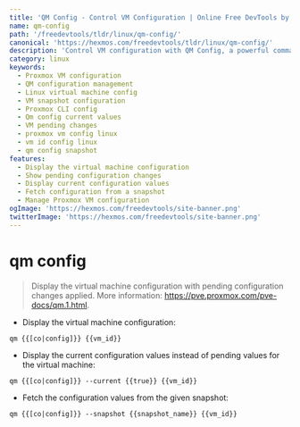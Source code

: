 ```yaml
---
title: 'QM Config - Control VM Configuration | Online Free DevTools by Hexmos'
name: qm-config
path: '/freedevtools/tldr/linux/qm-config/'
canonical: 'https://hexmos.com/freedevtools/tldr/linux/qm-config/'
description: 'Control VM configuration with QM Config, a powerful command-line tool for managing Proxmox virtual machines. Free online tool, no registration required.'
category: linux
keywords:
  - Proxmox VM configuration
  - QM configuration management
  - Linux virtual machine config
  - VM snapshot configuration
  - Proxmox CLI config
  - Qm config current values
  - VM pending changes
  - proxmox vm config linux
  - vm id config linux
  - qm config snapshot
features:
  - Display the virtual machine configuration
  - Show pending configuration changes
  - Display current configuration values
  - Fetch configuration from a snapshot
  - Manage Proxmox VM configuration
ogImage: 'https://hexmos.com/freedevtools/site-banner.png'
twitterImage: 'https://hexmos.com/freedevtools/site-banner.png'
---
```


# qm config

> Display the virtual machine configuration with pending configuration changes applied.
> More information: <https://pve.proxmox.com/pve-docs/qm.1.html>.

- Display the virtual machine configuration:

`qm {{[co|config]}} {{vm_id}}`

- Display the current configuration values instead of pending values for the virtual machine:

`qm {{[co|config]}} --current {{true}} {{vm_id}}`

- Fetch the configuration values from the given snapshot:

`qm {{[co|config]}} --snapshot {{snapshot_name}} {{vm_id}}`

